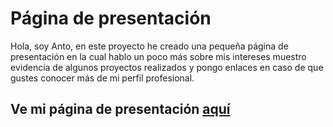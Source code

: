 # Página de presentación

Hola, soy Anto, en este proyecto he creado una pequeña página de presentación en la cual hablo un poco más sobre mis intereses muestro evidencia de algunos proyectos realizados y pongo enlaces en caso de que gustes conocer más de mi perfil profesional.

## Ve mi página de presentación [aquí](https://portafolio-antonietas-projects.vercel.app/)

